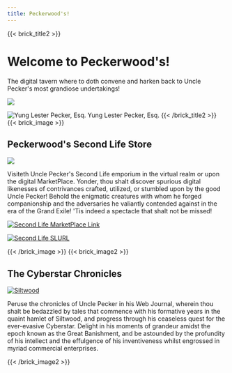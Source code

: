 ```yaml
---
title: Peckerwood's! 
---
```

{{< brick_title2 >}}


# Welcome to Peckerwood's!

 The digital tavern where to doth convene and harken back to Uncle Pecker's most grandiose undertakings!

![](https://cdn.midjourney.com/d3530ac5-59e7-4f08-a28a-ab291e796b92/0_0.png)




![Yung Lester Pecker, Esq.](/uploads/photos/uncle_pecker2-3.png)
Yung Lester Pecker, Esq.
{{< /brick_title2 >}}
{{< brick_image >}}

## Peckerwood's Second Life Store

![](https://cdn.midjourney.com/31fe765f-accd-4da9-998c-dc9b1176e7ec/0_0.png)

Visiteth Uncle Pecker's Second Life emporium in the virtual realm or upon the digital MarketPlace. Yonder, thou shalt discover spurious digital likenesses of contrivances crafted, utilized, or stumbled upon by the good Uncle Pecker! Behold the enigmatic creatures with whom he forged companionship and the adversaries he valiantly contended against in the era of the Grand Exile! 'Tis indeed a spectacle that shalt not be missed!

[![Second Life MarketPlace Link](/uploads/branding/marketplace_banner.png)](https://marketplace.secondlife.com/stores/254767)


[![Second Life SLURL](/uploads/branding/slurl2.png)](http://maps.secondlife.com/secondlife/Lon%20Lon%20Ranch/195/155/30)

{{< /brick_image >}}
{{< brick_image2 >}}

## The Cyberstar Chronicles

[![Siltwood](https://cdn.midjourney.com/2528f96d-bdab-404a-965f-2b0f9905ccae/0_3.png)](/posts)

Peruse the chronicles of Uncle Pecker in his Web Journal, wherein thou shalt be bedazzled by tales that commence with his formative years in the quaint hamlet of Siltwood, and progress through his ceaseless quest for the ever-evasive Cyberstar. Delight in his moments of grandeur amidst the epoch known as the Great Banishment, and be astounded by the profundity of his intellect and the effulgence of his inventiveness whilst engrossed in myriad commercial enterprises.







{{< /brick_image2 >}}

